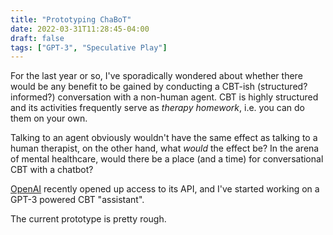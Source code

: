 ```yaml
---
title: "Prototyping ChaBoT"
date: 2022-03-31T11:28:45-04:00
draft: false
tags: ["GPT-3", "Speculative Play"]
---
```



<!-- {{ $image := resources.Get "/images/chatbot.png" }}
<img src="{{ $image.RelPermalink }}" width="{{ $image.Width }}" height="{{ $image.Height }}"> -->

For the last year or so, I've sporadically wondered about whether there would be any benefit to be gained by conducting a CBT-ish (structured? informed?) conversation with a non-human agent. CBT is highly structured and its activities frequently serve as *therapy homework*, i.e. you can do them on your own.

Talking to an agent obviously wouldn't have the same effect as talking to a human therapist, on the other hand, what *would* the effect be? In the arena of mental healthcare, would there be a place (and a time) for conversational CBT with a chatbot?

[OpenAI](https://openai.com/) recently opened up access to its API, and I've started working on a GPT-3 powered CBT "assistant".

The current prototype is pretty rough.
